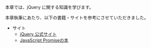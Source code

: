 本章では、jQuery に関する知識を学びます。

本章執筆にあたり、以下の書籍・サイトを参考にさせていただきました。

- サイト
  - [jQuery 公式サイト](http://jquery.com/)
  - [JavaScript Promiseの本](http://azu.github.io/promises-book)
